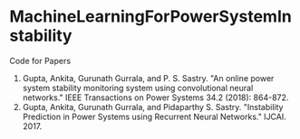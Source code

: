 # MachineLearningForPowerSystemInstability
Code for Papers 

1. Gupta, Ankita, Gurunath Gurrala, and P. S. Sastry. "An online power system stability monitoring system using convolutional neural networks." IEEE Transactions on Power Systems 34.2 (2018): 864-872.
2. Gupta, Ankita, Gurunath Gurrala, and Pidaparthy S. Sastry. "Instability Prediction in Power Systems using Recurrent Neural Networks." IJCAI. 2017.
